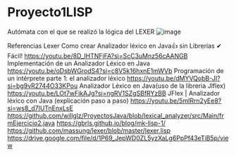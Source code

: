 # Proyecto1LISP

Autómata con el que se realizó la lógica del LEXER
![image](https://github.com/user-attachments/assets/ffec8097-ab4b-4de1-a58f-1409bd818ace)

Referencias Lexer
Como crear Analizador léxico en Java👍 sin Librerías ✔ Fácil!
https://youtu.be/8D_IHTNFjFA?si=ScC3uMnz56cAANGB
Implementación de un Analizador Léxico en Java
https://youtu.be/oDsbWGrodS4?si=c8V5k16hxnE1mWVb 
Programación de un intérprete parte 1: el analizador léxico
https://youtu.be/dMYVQobB-JI?si=bg9vR2744O33KPou 
Analizador Léxico en Java(uso de la libreria Jlflex)
https://youtu.be/LOt7wFikAJg?si=ngRV1SZgSBfRYzBB 
JFlex | Analizador léxico con Java (explicación paso a paso)
 https://youtu.be/5mIRrn2yEe8?si=ws8_d7IUTnEnxLsE 
https://github.com/willglz/ProyectosJava/blob/lexical_analyzer/src/Main/frmEjercicio2.java 
https://gbrls.github.io/blog/mk-lisp-1/ 
https://github.com/massung/lexer/blob/master/lexer.lisp 
https://drive.google.com/file/d/1P69_JepWD0ZL5yzXaLg6PpPf43eTiB5p/view 

